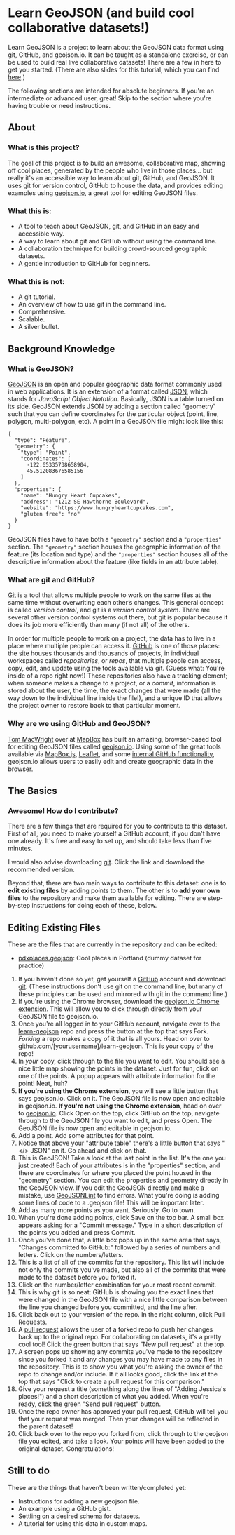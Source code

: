 Learn GeoJSON (and build cool collaborative datasets!)
=============

Learn GeoJSON is a project to learn about the GeoJSON data format using git, GitHub, and geojson.io. It can be taught as a standalone exercise, or can be used to build real live collaborative datasets! There are a few in here to get you started. (There are also slides for this tutorial, which you can find [here](https://lyzidiamond.com/learn-geojson/).)

The following sections are intended for absolute beginners. If you're an intermediate or advanced user, great! Skip to the section where you're having trouble or need instructions.

## About

### What is this project?

The goal of this project is to build an awesome, collaborative map, showing off cool places, generated by the people who live in those places... but really it's an accessible way to learn about git, GitHub, and GeoJSON. It uses git for version control, GitHub to house the data, and provides editing examples using [geojson.io](https://geojson.io), a great tool for editing GeoJSON files.

### What this is:

- A tool to teach about GeoJSON, git, and GitHub in an easy and accessible way.
- A way to learn about git and GitHub without using the command line.
- A collaboration technique for building crowd-sourced geographic datasets.
- A gentle introduction to GitHub for beginners.

### What this is not:

- A git tutorial. 
- An overview of how to use git in the command line.
- Comprehensive.
- Scalable.
- A silver bullet.

## Background Knowledge

### What is GeoJSON?

[GeoJSON](https://geojson.org/geojson-spec.html) is an open and popular geographic data format commonly used in web applications. It is an extension of a format called [JSON](https://json.org), which stands for *JavaScript Object Notation*. Basically, JSON is a table turned on its side. GeoJSON extends JSON by adding a section called "geometry" such that you can define coordinates for the particular object (point, line, polygon, multi-polygon, etc). A point in a GeoJSON file might look like this:

    {
      "type": "Feature",
      "geometry": {
        "type": "Point",
        "coordinates": [
          -122.65335738658904,
          45.512083676585156
        ]
      },
      "properties": {
        "name": "Hungry Heart Cupcakes",
        "address": "1212 SE Hawthorne Boulevard",
        "website": "https://www.hungryheartcupcakes.com",
        "gluten free": "no"
      }
    }
    
GeoJSON files have to have both a `"geometry"` section and a `"properties"` section. The `"geometry"` section houses the geographic information of the feature (its location and type) and the `"properties"` section houses all of the descriptive information about the feature (like fields in an attribute table).

### What are git and GitHub?

[Git](https://git-scm.org) is a tool that allows multiple people to work on the same files at the same time without overwriting each other’s changes. This general concept is called *version control*, and git is a *version control system*. There are several other version control systems out there, but git is popular because it does its job more efficiently than many (if not all) of the others.

In order for multiple people to work on a project, the data has to live in a place where multiple people can access it. [GitHub](https://github.com) is one of those places: the site houses thousands and thousands of projects, in individual workspaces called *repositories*, or *repos*, that multiple people can access, copy, edit, and update using the tools available via git. (Guess what: You're inside of a repo right now!) These repositories also have a tracking element; when someone makes a change to a project, or a *commit*, information is stored about the user, the time, the exact changes that were made (all the way down to the individual line inside the file!), and a unique ID that allows the project owner to restore back to that particular moment.

### Why are we using GitHub and GeoJSON?

[Tom MacWright](https://www.mapbox.com/about/team/#tom-macwright) over at [MapBox](https://mapbox.com) has built an amazing, browser-based tool for editing GeoJSON files called [geojson.io](https://geojson.io). Using some of the great tools available via [MapBox.js](https://www.mapbox.com/mapbox.js/api/v1.3.1/), [Leaflet](https://leafletjs.com), and some [internal GitHub functionality](https://github.com/blog/1528-there-s-a-map-for-that), geojson.io allows users to easily edit and create geographic data in the browser.

## The Basics

### Awesome! How do I contribute?

There are a few things that are required for you to contribute to this dataset. First of all, you need to make yourself a GitHub account, if you don't have one already. It's free and easy to set up, and should take less than five minutes.

I would also advise downloading [git](https://git-scm.org). Click the link and download the recommended version.

Beyond that, there are two main ways to contribute to this dataset: one is to **edit existing files** by adding points to them. The other is to **add your own files** to the repository and make them available for editing. There are step-by-step instructions for doing each of these, below.

## Editing Existing Files

These are the files that are currently in the repository and can be edited:

  - [pdxplaces.geojson](geojson/pdxplaces.geojson): Cool places in Portland (dummy dataset for practice)

1. If you haven't done so yet, get yourself a [GitHub](https://github.com) account and download [git](https://git-scm.org). (These instructions don't use git on the command line, but many of these principles can be used and mirrored with git in the command line.)
2. If you're using the Chrome browser, download the [geojson.io Chrome extension](https://chrome.google.com/webstore/detail/geojsonio/oibjgofbhldcajfamjganpeacipebckp). This will allow you to click through directly from your GeoJSON file to geojson.io.
3. Once you're all logged in to your GitHub account, navigate over to the [learn-geojson](https://github.com/lyzidiamond/learn-geojson) repo and press the button at the top that says Fork. *Forking* a repo makes a copy of it that is all yours. Head on over to github.com/[yourusername]/learn-geojson. This is your copy of the repo!
4. In *your* copy, click through to the file you want to edit. You should see a nice little map showing the points in the dataset. Just for fun, click on one of the points. A popup appears with attribute information for the point! Neat, huh?
5. **If you're using the Chrome extension**, you will see a little button that says geojson.io. Click on it. The GeoJSON file is now open and editable in geojson.io. **If you're not using the Chrome extension**, head on over to [geojson.io](https://geojson.io). Click Open on the top, click GitHub on the top, navigate through to the GeoJSON file you want to edit, and press Open. The GeoJSON file is now open and editable in geojson.io.
6. Add a point. Add some attributes for that point.
7. Notice that above your "attribute table" there's a little button that says "</> JSON" on it. Go ahead and click on that.
8. This is GeoJSON! Take a look at the last point in the list. It's the one you just created! Each of your attributes is in the "properties" section, and there are coordinates for where you placed the point housed in the "geometry" section. You can edit the properties and geometry directly in the GeoJSON view. If you edit the GeoJSON directly and make a mistake, use [GeoJSONLint](https://geojsonlint.com/) to find errors. What you're doing is adding some lines of code to a .geojson file! This will be important later.
9. Add as many more points as you want. Seriously. Go to town.
10. When you're done adding points, click Save on the top bar. A small box appears asking for a "Commit message." Type in a short description of the points you added and press Commit.
11. Once you've done that, a little box pops up in the same area that says, "Changes committed to GitHub:" followed by a series of numbers and letters. Click on the numbers/letters.
12. This is a list of all of the commits for the repository. This list will include not only the commits you've made, but also all of the commits that were made to the dataset before you forked it.
13. Click on the number/letter combination for your most recent commit.
14. This is why git is so neat: GitHub is showing you the exact lines that were changed in the GeoJSON file with a nice little comparison between the line you changed before you committed, and the line after.
15. Click back out to your version of the repo. In the right column, click Pull Requests.
16. A [pull request](https://help.github.com/articles/using-pull-requests) allows the user of a forked repo to push her changes back up to the original repo. For collaborating on datasets, it's a pretty cool tool! Click the green button that says "New pull request" at the top.
17. A screen pops up showing any commits you've made to the repository since you forked it and any changes you may have made to any files in the repository. This is to show you what you're asking the owner of the repo to change and/or include. If it all looks good, click the link at the top that says "Click to create a pull request for this comparison."
18. Give your request a title (something along the lines of "Adding Jessica's places!") and a short description of what you added. When you're ready, click the green "Send pull request" button.
19. Once the repo owner has approved your pull request, GitHub will tell you that your request was merged. Then your changes will be reflected in the parent dataset!
20. Click back over to the repo you forked from, click through to the geojson file you edited, and take a look. Your points will have been added to the original dataset. Congratulations!

## Still to do

These are the things that haven't been written/completed yet:

- Instructions for adding a new geojson file.
- An example using a GitHub gist.
- Settling on a desired schema for datasets.
- A tutorial for using this data in custom maps.
